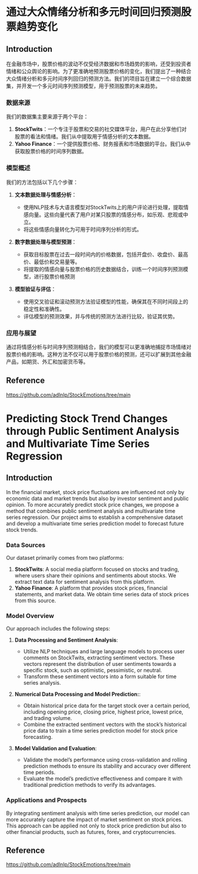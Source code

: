 # 通过大众情绪分析和多元时间回归预测股票趋势变化

## Introduction
在金融市场中，股票价格的波动不仅受经济数据和市场趋势的影响，还受到投资者情绪和公众舆论的影响。为了更准确地预测股票价格的变化，我们提出了一种结合大众情绪分析和多元时间序列回归的预测方法。我们的项目旨在建立一个综合数据集，并开发一个多元时间序列预测模型，用于预测股票的未来趋势。

### 数据来源
我们的数据集主要来源于两个平台：
1. **StockTwits**：一个专注于股票和交易的社交媒体平台，用户在此分享他们对股票的看法和情绪。我们从中提取用于情感分析的文本数据。
2. **Yahoo Finance**：一个提供股票价格、财务报表和市场数据的平台。我们从中获取股票价格的时间序列数据。

### 模型概述
我们的方法包括以下几个步骤：
1. **文本数据处理与情感分析**：
   - 使用NLP技术与大语言模型对StockTwits上的用户评论进行处理，提取情感向量。这些向量代表了用户对某只股票的情感分布，如乐观、悲观或中立。
   - 将这些情感向量转化为可用于时间序列分析的形式。

2. **数字数据处理与模型预测**：
   - 获取目标股票在过去一段时间内的价格数据，包括开盘价、收盘价、最高价、最低价和交易量等。
   - 将提取的情感向量与股票价格的历史数据结合，训练一个时间序列预测模型，进行股票价格预测

3. **模型验证与评估**：
   - 使用交叉验证和滚动预测方法验证模型的性能，确保其在不同时间段上的稳定性和准确性。
   - 评估模型的预测效果，并与传统的预测方法进行比较，验证其优势。

### 应用与展望
通过将情感分析与时间序列预测相结合，我们的模型可以更准确地捕捉市场情绪对股票价格的影响。这种方法不仅可以用于股票价格的预测，还可以扩展到其他金融产品，如期货、外汇和加密货币等。

## Reference
https://github.com/adlnlp/StockEmotions/tree/main



# Predicting Stock Trend Changes through Public Sentiment Analysis and Multivariate Time Series Regression

## Introduction
In the financial market, stock price fluctuations are influenced not only by economic data and market trends but also by investor sentiment and public opinion. To more accurately predict stock price changes, we propose a method that combines public sentiment analysis and multivariate time series regression. Our project aims to establish a comprehensive dataset and develop a multivariate time series prediction model to forecast future stock trends.

### Data Sources
Our dataset primarily comes from two platforms:
1. **StockTwits**: A social media platform focused on stocks and trading, where users share their opinions and sentiments about stocks. We extract text data for sentiment analysis from this platform.
2. **Yahoo Finance**: A platform that provides stock prices, financial statements, and market data. We obtain time series data of stock prices from this source.

### Model Overview
Our approach includes the following steps:
1. **Data Processing and Sentiment Analysis**:
   - Utilize NLP techniques and large language models to process user comments on StockTwits, extracting sentiment vectors. These vectors represent the distribution of user sentiments towards a specific stock, such as optimistic, pessimistic, or neutral.
   - Transform these sentiment vectors into a form suitable for time series analysis.

2. **Numerical Data Processing and Model Prediction:**:
   - Obtain historical price data for the target stock over a certain period, including opening price, closing price, highest price, lowest price, and trading volume.
   - Combine the extracted sentiment vectors with the stock’s historical price data to train a time series prediction model for stock price forecasting.

3. **Model Validation and Evaluation**:
   - Validate the model’s performance using cross-validation and rolling prediction methods to ensure its stability and accuracy over different time periods.
   - Evaluate the model’s predictive effectiveness and compare it with traditional prediction methods to verify its advantages.

### Applications and Prospects
By integrating sentiment analysis with time series prediction, our model can more accurately capture the impact of market sentiment on stock prices. This approach can be applied not only to stock price prediction but also to other financial products, such as futures, forex, and cryptocurrencies.

## Reference
https://github.com/adlnlp/StockEmotions/tree/main
